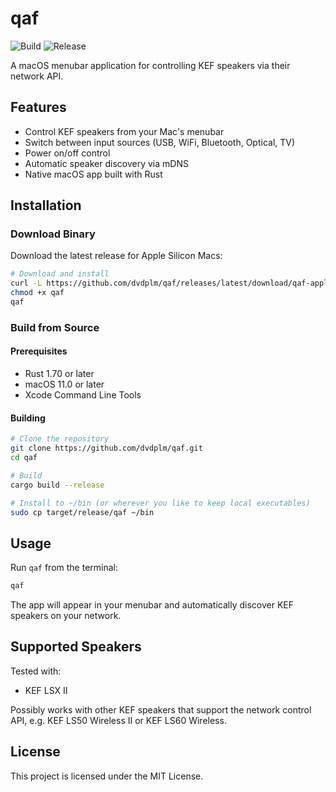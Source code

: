 # qaf

![Build](https://github.com/aggron/qaf/workflows/Build/badge.svg)
![Release](https://github.com/aggron/qaf/workflows/Release/badge.svg)

A macOS menubar application for controlling KEF speakers via their network API.

## Features

- Control KEF speakers from your Mac's menubar
- Switch between input sources (USB, WiFi, Bluetooth, Optical, TV)
- Power on/off control
- Automatic speaker discovery via mDNS
- Native macOS app built with Rust

## Installation

### Download Binary

Download the latest release for Apple Silicon Macs:

```bash
# Download and install
curl -L https://github.com/dvdplm/qaf/releases/latest/download/qaf-apple-silicon.tar.gz | tar xz
chmod +x qaf
qaf
```

### Build from Source

#### Prerequisites

- Rust 1.70 or later
- macOS 11.0 or later
- Xcode Command Line Tools

#### Building

```bash
# Clone the repository
git clone https://github.com/dvdplm/qaf.git
cd qaf

# Build
cargo build --release

# Install to ~/bin (or wherever you like to keep local executables)
sudo cp target/release/qaf ~/bin
```

## Usage

Run `qaf` from the terminal:

```bash
qaf
```

The app will appear in your menubar and automatically discover KEF speakers on your network.

## Supported Speakers

Tested with:
- KEF LSX II

Possibly works with other KEF speakers that support the network control API, e.g. KEF LS50 Wireless II or KEF LS60 Wireless.

## License

This project is licensed under the MIT License.
